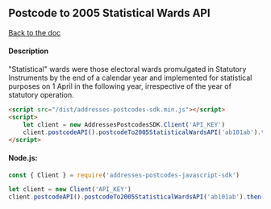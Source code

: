 ## Postcode to 2005 Statistical Wards API

[Back to the doc](../README.md)

#### Description

"Statistical" wards were those electoral wards promulgated in Statutory Instruments by the end of a calendar year and implemented for statistical purposes on 1 April in the following year, irrespective of the year of statutory operation.


```html
<script src="/dist/addresses-postcodes-sdk.min.js"></script>
<script>
    let client = new AddressesPostcodesSDK.Client('API_KEY')
    client.postcodeAPI().postcodeTo2005StatisticalWardsAPI('ab101ab').then(response => { console.log(response) })
</script>
```

#### Node.js:

```js
const { Client } = require('addresses-postcodes-javascript-sdk')

let client = new Client('API_KEY')
client.postcodeAPI().postcodeTo2005StatisticalWardsAPI('ab101ab').then(response => { console.log(response) })
```